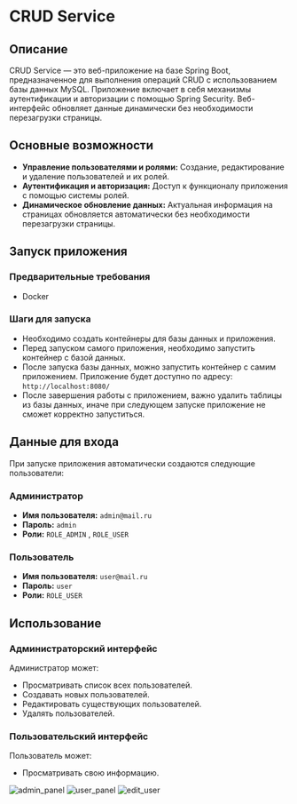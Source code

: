 # CRUD Service

## Описание

CRUD Service — это веб-приложение на базе Spring Boot, предназначенное для выполнения операций CRUD с использованием базы данных MySQL. Приложение включает в себя механизмы аутентификации и авторизации с помощью Spring Security. Веб-интерфейс обновляет данные динамически без необходимости перезагрузки страницы.

## Основные возможности

- **Управление пользователями и ролями:** Создание, редактирование и удаление пользователей и их ролей.
- **Аутентификация и авторизация:** Доступ к функционалу приложения с помощью системы ролей.
- **Динамическое обновление данных:** Актуальная информация на страницах обновляется автоматически без необходимости перезагрузки страницы.

## Запуск приложения

### Предварительные требования

- Docker

### Шаги для запуска

- Необходимо создать контейнеры для базы данных и приложения.
- Перед запуском самого приложения, необходимо запустить контейнер с базой данных.
- После запуска базы данных, можно запустить контейнер с самим приложением. Приложение будет доступно по адресу: `http://localhost:8080/`
- После завершения работы с приложением, важно удалить таблицы из базы данных, иначе при следующем запуске приложение не сможет корректно запуститься.

## Данные для входа

При запуске приложения автоматически создаются следующие пользователи:

### Администратор

- **Имя пользователя:** `admin@mail.ru`
- **Пароль:** `admin`
- **Роли:** `ROLE_ADMIN` , `ROLE_USER`

### Пользователь

- **Имя пользователя:** `user@mail.ru`
- **Пароль:** `user`
- **Роли:** `ROLE_USER`

## Использование

### Администраторский интерфейс

Администратор может:

- Просматривать список всех пользователей.
- Создавать новых пользователей.
- Редактировать существующих пользователей.
- Удалять пользователей.

### Пользовательский интерфейс

Пользователь может:

- Просматривать свою информацию.

![admin_panel](https://github.com/user-attachments/assets/6e1759cc-1153-4e8d-a631-3a69b51493e8)
![user_panel](https://github.com/user-attachments/assets/ea8e85b0-a768-4624-aaf8-02e92ad9a2dd)
![edit_user](https://github.com/user-attachments/assets/07b56d1f-7b29-41b0-9c30-d02d42a6a6d7)


